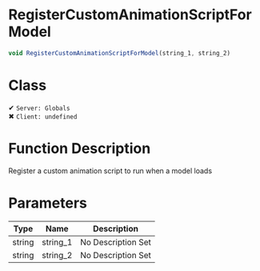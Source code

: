 # RegisterCustomAnimationScriptForModel
```js	
void RegisterCustomAnimationScriptForModel(string_1, string_2)
```
# Class
✔ `Server: Globals`  
✖ `Client: undefined`  

# Function Description
Register a custom animation script to run when a model loads
# Parameters
Type|Name|Description
--|--|--
string|string_1|No Description Set
string|string_2|No Description Set
